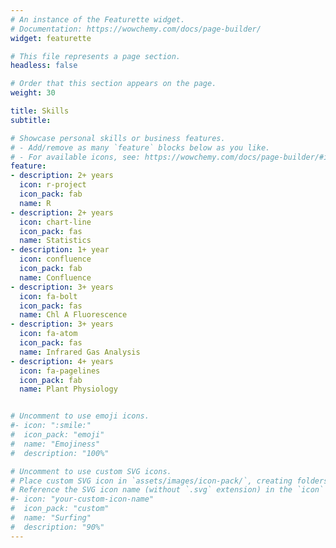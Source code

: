 ```yaml
---
# An instance of the Featurette widget.
# Documentation: https://wowchemy.com/docs/page-builder/
widget: featurette

# This file represents a page section.
headless: false

# Order that this section appears on the page.
weight: 30

title: Skills
subtitle:

# Showcase personal skills or business features.
# - Add/remove as many `feature` blocks below as you like.
# - For available icons, see: https://wowchemy.com/docs/page-builder/#icons
feature:
- description: 2+ years
  icon: r-project
  icon_pack: fab
  name: R
- description: 2+ years
  icon: chart-line
  icon_pack: fas
  name: Statistics
- description: 1+ year
  icon: confluence
  icon_pack: fab
  name: Confluence
- description: 3+ years
  icon: fa-bolt
  icon_pack: fas
  name: Chl A Fluorescence
- description: 3+ years
  icon: fa-atom
  icon_pack: fas
  name: Infrared Gas Analysis
- description: 4+ years
  icon: fa-pagelines
  icon_pack: fab
  name: Plant Physiology


# Uncomment to use emoji icons.
#- icon: ":smile:"
#  icon_pack: "emoji"
#  name: "Emojiness"
#  description: "100%"  

# Uncomment to use custom SVG icons.
# Place custom SVG icon in `assets/images/icon-pack/`, creating folders if necessary.
# Reference the SVG icon name (without `.svg` extension) in the `icon` field.
#- icon: "your-custom-icon-name"
#  icon_pack: "custom"
#  name: "Surfing"
#  description: "90%"
---
```

